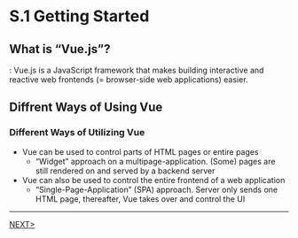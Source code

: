 # S.1 Getting Started

## What is “Vue.js”?

: Vue.js is a JavaScript framework that makes building interactive and reactive web frontends (= browser-side web applications) easier.

## Diffrent Ways of Using Vue

### Different Ways of Utilizing Vue

-   Vue can be used to control parts of HTML pages or entire pages
    -   “Widget” approach on a multipage-application. (Some) pages are still rendered on and served by a backend server
-   Vue can also be used to control the entire frontend of a web application
    -   “Single-Page-Application” (SPA) approach. Server only sends one HTML page, thereafter, Vue takes over and control the UI

---

[NEXT>](./230513.md)
